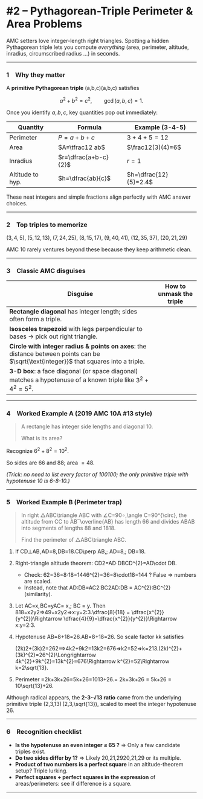 # #2 – Pythagorean-Triple Perimeter & Area Problems

AMC setters love integer-length right triangles. Spotting a hidden Pythagorean triple lets you compute *everything* (area, perimeter, altitude, inradius, circumscribed radius …) in seconds.

---

### 1 Why they matter

A **primitive Pythagorean triple** (a,b,c)(a,b,c) satisfies

$$
a^{2}+b^{2}=c^{2},\qquad \gcd(a,b,c)=1 .
$$

Once you identify $a,b,c$, key quantities pop out immediately:

| Quantity | Formula | Example (3-4-5) |
| --- | --- | --- |
| Perimeter | $P=a+b+c$ | $3+4+5=12$ |
| Area | $A=\tfrac12 ab$ | $\frac12(3)(4)=6$ |
| Inradius | $r=\dfrac{a+b-c}{2}$ | $r=1$ |
| Altitude to hyp. | $h=\dfrac{ab}{c}$ | $h=\dfrac{12}{5}=2.4$ |

These neat integers and simple fractions align perfectly with AMC answer choices.

---

### 2 Top triples to memorize

$(3,4,5),\; (5,12,13),\; (7,24,25),\; (8,15,17),\; (9,40,41),\; (12,35,37),\; (20,21,29)$

AMC 10 rarely ventures beyond these because they keep arithmetic clean.

---

### 3 Classic AMC disguises

| Disguise | How to unmask the triple |
| --- | --- |
| **Rectangle diagonal** has integer length; sides often form a triple. |  |
| **Isosceles trapezoid** with legs perpendicular to bases → pick out right triangle. |  |
| **Circle with integer radius & points on axes**: the distance between points can be $\sqrt{\text{integer}}$ that squares into a triple. |  |
| **3-D box**: a face diagonal (or space diagonal) matches a hypotenuse of a known triple like $3^{2}+4^{2}=5^{2}$. |  |

---

### 4 Worked Example A (2019 AMC 10A #13 style)

> A rectangle has integer side lengths and diagonal $10$.
> 
> 
> What is its area?
> 

Recognize $6^{2}+8^{2}=10^{2}$.

So sides are 66 and 88; area $=48$.

*(Trick: no need to list every factor of 100100; the only primitive triple with hypotenuse 10 is 6-8-10.)*

---

### 5 Worked Example B (Perimeter trap)

> In right △ABC\triangle ABC with ∠C=90∘,\angle C=90^{\circ}, the altitude from CC to AB‾\overline{AB} has length 66 and divides ABAB into segments of lengths 88 and 1818.
> 
> 
> Find the perimeter of △ABC\triangle ABC.
> 
1. If CD⊥AB, AD=8, DB=18.CD\perp AB,\; AD=8,\; DB=18.
2. Right-triangle altitude theorem: CD2=AD⋅DBCD^{2}=AD\cdot DB.
    - Check: 62=36=8⋅18=1446^{2}=36=8\cdot18=144 ? False ⇒ numbers are scaled.
    - Instead, note that AD:DB=AC2:BC2AD:DB = AC^{2}:BC^{2} (similarity).
3. Let AC=x, BC=yAC= x,\; BC = y. Then 818=x2y2⇒49=x2y2⇒x:y=2:3.\dfrac{8}{18} = \dfrac{x^{2}}{y^{2}}\Rightarrow \dfrac{4}{9}=\dfrac{x^{2}}{y^{2}}\Rightarrow x:y=2:3.
4. Hypotenuse AB=8+18=26.AB=8+18=26. So scale factor kk satisfies
    
    (2k)2+(3k)2=262⟹4k2+9k2=13k2=676⇒k2=52⇒k=213.(2k)^{2}+(3k)^{2}=26^{2}\Longrightarrow 4k^{2}+9k^{2}=13k^{2}=676\Rightarrow k^{2}=52\Rightarrow k=2\sqrt{13}.
    
5. Perimeter =2k+3k+26=5k+26=1013+26.= 2k+3k+26 = 5k+26 = 10\sqrt{13}+26.

Although radical appears, the **2-3-√13 ratio** came from the underlying primitive triple (2,3,13) (2,3,\sqrt{13})\, scaled to meet the integer hypotenuse 26.

---

### 6 Recognition checklist

- **Is the hypotenuse an even integer ≤ 65 ?** ⇒ Only a few candidate triples exist.
- **Do two sides differ by 1?** ⇒ Likely 20,21,2920,21,29 or its multiple.
- **Product of two numbers is a perfect square** in an altitude-theorem setup? Triple lurking.
- **Perfect squares + perfect squares in the expression** of areas/perimeters: see if difference is a square.

---